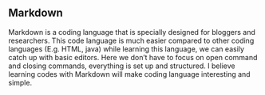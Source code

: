## Markdown 
Markdown is a coding language that is specially designed for bloggers and researchers. This code language is much easier compared to other coding languages (E.g. HTML, java) while learning this language, we can easily catch up with basic editors. Here we don’t have to focus on open command and closing commands, everything is set up and structured. I believe learning codes with Markdown will make coding language interesting and simple.
